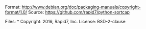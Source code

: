 Format: http://www.debian.org/doc/packaging-manuals/copyright-format/1.0/
Source: https://github.com/rapid7/python-sortcap

Files: *
Copyright: 2016, Rapid7, Inc.
License: BSD-2-clause
